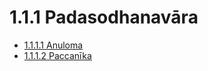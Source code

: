 

# 1.1.1 Padasodhanavāra

* [1.1.1.1 Anuloma](1.1.1/1.1.1.1.md)
* [1.1.1.2 Paccanīka](1.1.1/1.1.1.2.md)



